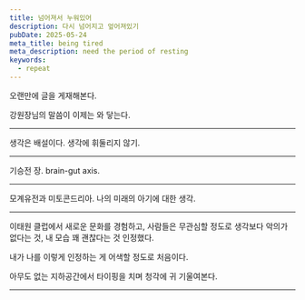 ```yaml
---
title: 넘어져서 누워있어
description: 다시 넘어지고 엎어져있기
pubDate: 2025-05-24
meta_title: being tired
meta_description: need the period of resting
keywords:
  - repeat
---
```

오랜만에 글을 게재해본다.

강원장님의 말씀이 이제는 와 닿는다.

---

생각은 배설이다.
생각에 휘둘리지 않기.

---

기승전 장.
brain-gut axis.

---

모계유전과 미토콘드리아.
나의 미래의 아기에 대한 생각.

---

이태원 클럽에서 새로운 문화를 경험하고, 
사람들은 무관심할 정도로 생각보다 악의가 없다는 것,
내 모습 꽤 괜찮다는 것 인정했다.

내가 나를 이렇게 인정하는 게 어색할 정도로 처음이다.

아무도 없는 지하공간에서 타이핑을 치며 청각에 귀 기울여본다. 

---
